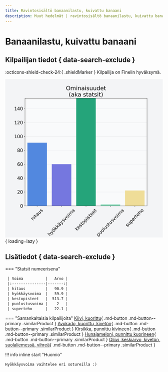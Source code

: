 ```yaml
---
title: Ravintosisältö banaanilastu, kuivattu banaani
description: Muut hedelmät | ravintosisältö banaanilastu, kuivattu banaani
---
```


# Banaanilastu, kuivattu banaani


## Kilpailijan tiedot { data-search-exclude }

:octicons-shield-check-24:{ .shieldMarker } Kilpailija on Finelin hyväksymä.

![Banaanilastu, kuivattu banaani](./images/banaanilastu-kuivattu-banaani.png){ loading=lazy }

## Lisätiedot { data-search-exclude }
=== "Statsit numeerisena"

     | Voima          |   Arvo |
     |:---------------|-------:|
     | hitaus         |   90.9 |
     | hyökkäysvoima  |   59.9 |
     | kestopisteet   |  513.7 |
     | puolustusvoima |    2   |
     | superteho      |   22.1 |

=== "Samankaltaisia kilpailijoita"
    [Kiivi, kuorittu](/kiivi-kuorittu){ .md-button .md-button--primary .similarProduct }
    [Avokado, kuorittu, kivetön](/avokado-kuorittu-kiveton){ .md-button .md-button--primary .similarProduct }
    [Kirsikka, punnittu kivineen](/kirsikka-punnittu-kivineen){ .md-button .md-button--primary .similarProduct }
    [Hunajameloni, punnittu kuorineen](/hunajameloni-punnittu-kuorineen){ .md-button .md-button--primary .similarProduct }
    [Oliivi, keskiarvo, kivetön, suolaliemessä, vihreä](/oliivi-keskiarvo-kiveton-suolaliemessa-vihrea){ .md-button .md-button--primary .similarProduct }

!!! info inline start "Huomio"

    Hyökkäysvoima vaihtelee eri sotureilla :)
